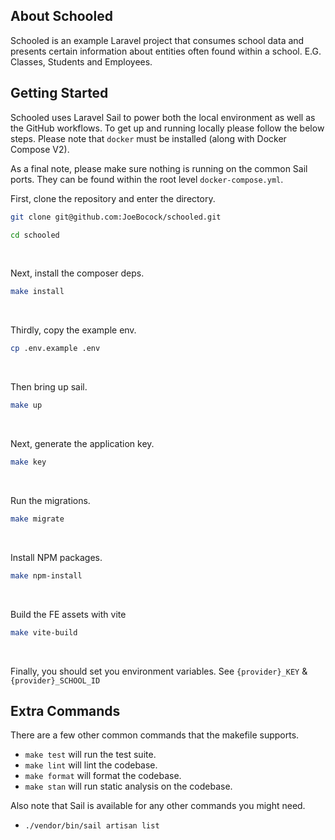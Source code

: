 ## About Schooled

Schooled is an example Laravel project that consumes school data and presents certain information about entities often found within a school. E.G. Classes, Students and Employees.

## Getting Started

Schooled uses Laravel Sail to power both the local environment as well as the GitHub workflows. To get up and running locally please follow the below steps. Please note that `docker` must be installed (along with Docker Compose V2).

As a final note, please make sure nothing is running on the common Sail ports. They can be found within the root level `docker-compose.yml`.

First, clone the repository and enter the directory.
```sh
git clone git@github.com:JoeBocock/schooled.git

cd schooled
```

<br>

Next, install the composer deps.
```sh
make install
```

<br>

Thirdly, copy the example env.
```sh
cp .env.example .env
```

<br>

Then bring up sail.
```sh
make up
```

<br>

Next, generate the application key.
```sh
make key
```

<br>

Run the migrations.
```sh
make migrate
```

<br>

Install NPM packages.
```sh
make npm-install
```

<br>

Build the FE assets with vite
```sh
make vite-build
```

<br>

Finally, you should set you environment variables. See `{provider}_KEY` & `{provider}_SCHOOL_ID`

## Extra Commands

There are a few other common commands that the makefile supports.

- `make test` will run the test suite.
- `make lint` will lint the codebase.
- `make format` will format the codebase.
- `make stan` will run static analysis on the codebase.

Also note that Sail is available for any other commands you might need.
- `./vendor/bin/sail artisan list`
